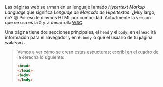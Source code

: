 Las páginas web se arman en un lenguaje llamado _Hypertext Markup Language_ que significa _Lenguaje de Marcado de Hipertextos_. ¿Muy largo, no? :cold_sweat: Por eso le diremos HTML por comodidad. Actualmente la versión que se usa es la 5 y la desarrolla [W3C](http://www.w3c.es/).

Una página  tiene dos secciones principales, el `head` y el `body`: en el `head` irá información para el navegador y en el `body` lo que el usuario de tu página web verá.

> Vamos a ver cómo se crean estas estructuras; escribí en el cuadro de la derecha lo siguiente: 
> 
> ```html
> <head>
> </head>
> <body>
> </body>
> ```